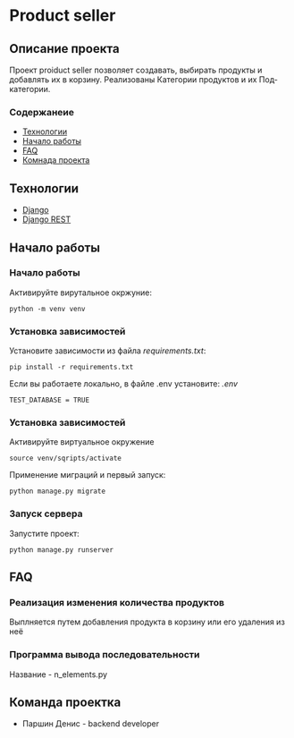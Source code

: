 # Product seller
## Описание проекта
Проект proiduct seller позволяет создавать, выбирать продукты и добавлять их в корзину. Реализованы Категории продуктов и их Под-категории.
### Содержанеие

- [Технологии](#tech)
- [Начало работы](#begining)
- [FAQ](#faq)
- [Комнада проекта](#team)

## <a name="tech">Технологии</a>

- [Django](https://www.djangoproject.com/)
- [Django REST](https://www.django-rest-framework.org/)

## <a name="begining">Начало работы</a>

### Начало работы

Активируйте вирутальное окржуние:

```
python -m venv venv
```

### Установка зависимостей

Установите зависимости из файла *requirements.txt*:

```
pip install -r requirements.txt
```

Если вы работаете локально, в файле .env установите:
*.env*
```
TEST_DATABASE = TRUE
```

### Установка зависимостей

Активируйте виртуальное окружение

```
source venv/sqripts/activate
```

Применение миграций и первый запуск:

```
python manage.py migrate
```

### Запуск сервера

Запустите проект:

```
python manage.py runserver
```

## <a name="faq">FAQ</a>

### Реализация изменения количества продуктов

Выплняется путем добавления продукта в корзину или его удаления из неё

### Программа вывода последовательности

Название - n_elements.py

## <a name="team">Команда проектка</a>

- Паршин Денис - backend developer